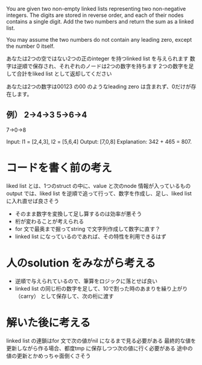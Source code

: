 You are given two non-empty linked lists representing two non-negative integers. 
The digits are stored in reverse order, and each of their nodes contains a single digit. 
Add the two numbers and return the sum as a linked list.

You may assume the two numbers do not contain any leading zero, except the number 0 itself.

あなたは2つの空ではない2つの正のinteger を持つlinked list を与えられます
数字は逆順で保存され、それぞれのノードは2つの数字を持ちます
2つの数字を足して合計をliked list として返却してください

あなたは2つの数字は00123 の00 のようなleading zero は含まれず、0だけが存在します。

例）
2->4->3
5->6->4
----
7->0->8

Input: l1 = [2,4,3], l2 = [5,6,4]
Output: [7,0,8]
Explanation: 342 + 465 = 807.

# コードを書く前の考え
liked list とは、1つのstruct の中に、value と次のnode 情報が入っているもの
output では、liked list を逆順で追って行って、数字を作成し、足し、liked list に入れ直せば良さそう

- そのまま数字を変換して足し算するのは効率が悪そう
- 桁が変わることが考えられる
- for 文で最奥まで掘ってstring で文字列作成して数字に直す？
- linked list になっているのであれば、その特性を利用できるはず

# 人のsolution をみながら考える
- 逆順で与えられているので、筆算をロジックに落とせば良い
- linked list の同じ桁の数字を足して、10で割った時のあまりを繰り上がり（carry） として保存して、次の桁に渡す

# 解いた後に考える
linked list の連鎖はfor 文で次の値がnil になるまで見る必要がある
最終的な値を更新しながら作る場合、都度tmp に保存しつつ次の値に行く必要がある
途中の値の更新とかめっちゃ面倒くさそう
